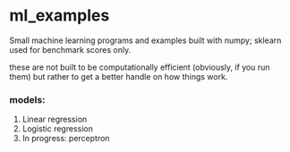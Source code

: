 # ml_examples

Small machine learning programs and examples built with numpy; sklearn used for benchmark scores only.

these are not built to be computationally efficient (obviously, if you run them) but rather to get a better handle on how things work.

### models:
1. Linear regression
2. Logistic regression
3. In progress: perceptron
